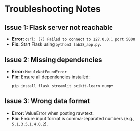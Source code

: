# Troubleshooting Notes

## Issue 1: Flask server not reachable
- **Error:** `curl: (7) Failed to connect to 127.0.0.1 port 5000`
- **Fix:** Start Flask using `python3 lab38_app.py`.

## Issue 2: Missing dependencies
- **Error:** `ModuleNotFoundError`
- **Fix:** Ensure all dependencies installed:
  ```bash
  pip install flask streamlit scikit-learn numpy
  ```

## Issue 3: Wrong data format
- **Error:** ValueError when posting raw text.
- **Fix:** Ensure input format is comma-separated numbers (e.g., `5.1,3.5,1.4,0.2`).
